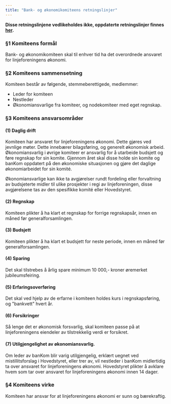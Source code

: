 ```yaml
---
title: "Bank- og økonomikomiteens retningslinjer"
---
```


**Disse retningslinjene vedlikeholdes ikke, oppdaterte retningslinjer finnes [her](/wiki/online/info/innsikt-og-interface/retningslinjer/bankom/).**

### §1 Komiteens formål

Bank- og økonomikomiteen skal til enhver tid ha det overordnede ansvaret for linjeforeningens økonomi.  

### §2 Komiteens sammensetning

Komiteen består av følgende, stemmeberettigede, medlemmer: 

* Leder for komiteen
* Nestleder
* Økonomiansvarlige fra komiteer, og nodekomiteer med eget regnskap.

### §3 Komiteens ansvarsområder

#### (1) Daglig drift  
Komiteen har ansvaret for linjeforeningens økonomi. Dette gjøres ved jevnlige møter.  Dette innebærer bilagsføring, og generelt økonomisk arbeid. Økonomiansvarlig i øvrige komiteer er ansvarlig for å utarbeide budsjett og føre regnskap for sin komite. Gjennom året skal disse holde sin komite og banKom oppdatert på den økonomiske situasjonen og gjøre det daglige økonomiarbeidet for sin komité.

Økonomiansvarlige kan ikke ta avgjørelser rundt fordeling eller forvaltning av
budsjeterte midler til ulike prosjekter i regi av linjeforeningen, disse avgjørelsene tas av den spesifikke komité eller Hovedstyret.

#### (2) Regnskap
Komiteen plikter å ha klart et regnskap for forrige regnskapsår, innen en måned før generalforsamlingen.

#### (3) Budsjett
Komiteen plikter å ha klart et budsjett for neste periode, innen en måned før generalforsamlingen. 

#### (4) Sparing
Det skal tilstrebes å årlig spare minimum 10 000,- kroner øremerket jubileumsfeiring.

#### (5) Erfaringsoverføring
Det skal ved hjelp av de erfarne i komiteen holdes kurs i regnskapsføring, og "bankvett" hvert år. 

#### (6) Forsikringer
Så lenge det er økonomisk forsvarlig, skal komiteen passe på at  linjeforeningens eiendeler av tilstrekkelig verdi er forsikret. 

#### (7) Utilgjengelighet av økonomiansvarlig.
Om leder av banKom blir varig utilgjengelig, erklært uegnet ved mistillitsforslag i
Hovedstyret, eller trer av, vil nestleder i banKom midlertidig ta over ansvaret for
linjeforeningens økonomi. Hovedstyret plikter å avklare hvem som tar over ansvaret for linjeforeningens økonomi innen 14 dager.

### §4 Komiteens virke

Komiteen har ansvar for at linjeforeningens økonomi er sunn og bærekraftig.